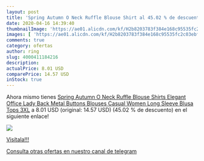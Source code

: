 ```yaml
---
layout: post
title: 'Spring Autumn O Neck Ruffle Blouse Shirt al 45.02 % de descuento'
date: 2020-04-16 14:39:40
thumbnailImage: 'https://ae01.alicdn.com/kf/H2b8203783f384e168c95535fc2c03ebfK/Spring-Autumn-O-Neck-Ruffle-Blouse-Shirts-Elegant-Office-Lady-Back-Metal-Buttons-Blouses-Casual-Women.jpg_350x350._SL200_.jpg'
images: [ 'https://ae01.alicdn.com/kf/H2b8203783f384e168c95535fc2c03ebfK/Spring-Autumn-O-Neck-Ruffle-Blouse-Shirts-Elegant-Office-Lady-Back-Metal-Buttons-Blouses-Casual-Women.jpg_350x350._SL200_.jpg' ]
comments: true
category: ofertas
author: ring
slug: 4000411184216
description:
actualPrice: 8.01 USD
comparePrice: 14.57 USD
inStock: true
---
```


Ahora mismo tienes [Spring Autumn O Neck Ruffle Blouse Shirts Elegant Office Lady Back Metal Buttons Blouses Casual Women Long Sleeve Blusa Tops 3XL](https://www.amazon.com/dp/4000411184216/?tag=redken08-20) a 8.01 USD (original: 14.57 USD) (45.02 %  de descuento) en el siguiente enlace!

[![](https://ae01.alicdn.com/kf/H2b8203783f384e168c95535fc2c03ebfK/Spring-Autumn-O-Neck-Ruffle-Blouse-Shirts-Elegant-Office-Lady-Back-Metal-Buttons-Blouses-Casual-Women.jpg_350x350._SL200_.jpg)](https://www.amazon.com/dp/4000411184216/?tag=redken08-20)

[Visítala!!!](https://www.amazon.com/dp/4000411184216/?tag=redken08-20)

[Consulta otras ofertas en nuestro canal de telegram](https://t.me/s/ofertas25)
